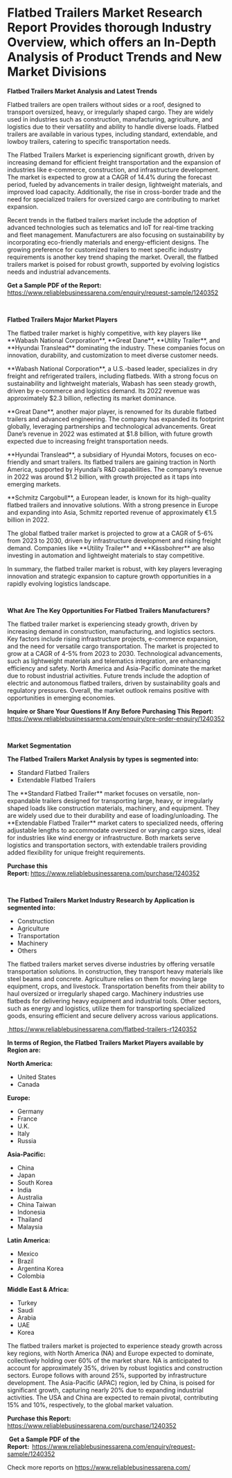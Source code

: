 <p><h1>Flatbed Trailers Market Research Report Provides thorough Industry Overview, which offers an In-Depth Analysis of Product Trends and New Market Divisions</h1></p><p><strong>Flatbed Trailers Market Analysis and Latest Trends</strong></p>
<p><p>Flatbed trailers are open trailers without sides or a roof, designed to transport oversized, heavy, or irregularly shaped cargo. They are widely used in industries such as construction, manufacturing, agriculture, and logistics due to their versatility and ability to handle diverse loads. Flatbed trailers are available in various types, including standard, extendable, and lowboy trailers, catering to specific transportation needs.</p><p>The Flatbed Trailers Market is experiencing significant growth, driven by increasing demand for efficient freight transportation and the expansion of industries like e-commerce, construction, and infrastructure development. The market is expected to grow at a CAGR of 14.4% during the forecast period, fueled by advancements in trailer design, lightweight materials, and improved load capacity. Additionally, the rise in cross-border trade and the need for specialized trailers for oversized cargo are contributing to market expansion.</p><p>Recent trends in the flatbed trailers market include the adoption of advanced technologies such as telematics and IoT for real-time tracking and fleet management. Manufacturers are also focusing on sustainability by incorporating eco-friendly materials and energy-efficient designs. The growing preference for customized trailers to meet specific industry requirements is another key trend shaping the market. Overall, the flatbed trailers market is poised for robust growth, supported by evolving logistics needs and industrial advancements.</p></p>
<p><strong>Get a Sample PDF of the Report:&nbsp;</strong> <a href="https://www.reliablebusinessarena.com/enquiry/request-sample/1240352?utm_campaign=1871&utm_medium=2&utm_source=Github&utm_content=ia&utm_term=22012025&utm_id=flatbed-trailers">https://www.reliablebusinessarena.com/enquiry/request-sample/1240352</a></p>
<p>&nbsp;</p>
<p><strong>Flatbed Trailers Major Market Players</strong></p>
<p><p>The flatbed trailer market is highly competitive, with key players like **Wabash National Corporation**, **Great Dane**, **Utility Trailer**, and **Hyundai Translead** dominating the industry. These companies focus on innovation, durability, and customization to meet diverse customer needs.  </p><p>**Wabash National Corporation**, a U.S.-based leader, specializes in dry freight and refrigerated trailers, including flatbeds. With a strong focus on sustainability and lightweight materials, Wabash has seen steady growth, driven by e-commerce and logistics demand. Its 2022 revenue was approximately $2.3 billion, reflecting its market dominance.  </p><p>**Great Dane**, another major player, is renowned for its durable flatbed trailers and advanced engineering. The company has expanded its footprint globally, leveraging partnerships and technological advancements. Great Dane’s revenue in 2022 was estimated at $1.8 billion, with future growth expected due to increasing freight transportation needs.  </p><p>**Hyundai Translead**, a subsidiary of Hyundai Motors, focuses on eco-friendly and smart trailers. Its flatbed trailers are gaining traction in North America, supported by Hyundai’s R&D capabilities. The company’s revenue in 2022 was around $1.2 billion, with growth projected as it taps into emerging markets.  </p><p>**Schmitz Cargobull**, a European leader, is known for its high-quality flatbed trailers and innovative solutions. With a strong presence in Europe and expanding into Asia, Schmitz reported revenue of approximately €1.5 billion in 2022.  </p><p>The global flatbed trailer market is projected to grow at a CAGR of 5-6% from 2023 to 2030, driven by infrastructure development and rising freight demand. Companies like **Utility Trailer** and **Kässbohrer** are also investing in automation and lightweight materials to stay competitive.  </p><p>In summary, the flatbed trailer market is robust, with key players leveraging innovation and strategic expansion to capture growth opportunities in a rapidly evolving logistics landscape.</p></p>
<p>&nbsp;</p>
<p><strong>What Are The Key Opportunities For Flatbed Trailers Manufacturers?</strong></p>
<p><p>The flatbed trailer market is experiencing steady growth, driven by increasing demand in construction, manufacturing, and logistics sectors. Key factors include rising infrastructure projects, e-commerce expansion, and the need for versatile cargo transportation. The market is projected to grow at a CAGR of 4-5% from 2023 to 2030. Technological advancements, such as lightweight materials and telematics integration, are enhancing efficiency and safety. North America and Asia-Pacific dominate the market due to robust industrial activities. Future trends include the adoption of electric and autonomous flatbed trailers, driven by sustainability goals and regulatory pressures. Overall, the market outlook remains positive with opportunities in emerging economies.</p></p>
<p><strong>Inquire or Share Your Questions If Any Before Purchasing This Report:</strong> <a href="https://www.reliablebusinessarena.com/enquiry/pre-order-enquiry/1240352?utm_campaign=1871&utm_medium=2&utm_source=Github&utm_content=ia&utm_term=22012025&utm_id=flatbed-trailers">https://www.reliablebusinessarena.com/enquiry/pre-order-enquiry/1240352</a></p>
<p>&nbsp;</p>
<p><strong>Market Segmentation</strong></p>
<p><strong>The Flatbed Trailers Market Analysis by types is segmented into:</strong></p>
<p><ul><li>Standard Flatbed Trailers</li><li>Extendable Flatbed Trailers</li></ul></p>
<p><p>The **Standard Flatbed Trailer** market focuses on versatile, non-expandable trailers designed for transporting large, heavy, or irregularly shaped loads like construction materials, machinery, and equipment. They are widely used due to their durability and ease of loading/unloading. The **Extendable Flatbed Trailer** market caters to specialized needs, offering adjustable lengths to accommodate oversized or varying cargo sizes, ideal for industries like wind energy or infrastructure. Both markets serve logistics and transportation sectors, with extendable trailers providing added flexibility for unique freight requirements.</p></p>
<p><strong>Purchase this Report:&nbsp;</strong><a href="https://www.reliablebusinessarena.com/purchase/1240352?utm_campaign=1871&utm_medium=2&utm_source=Github&utm_content=ia&utm_term=22012025&utm_id=flatbed-trailers">https://www.reliablebusinessarena.com/purchase/1240352</a></p>
<p>&nbsp;</p>
<p><strong>The Flatbed Trailers Market Industry Research by Application is segmented into:</strong></p>
<p><ul><li>Construction</li><li>Agriculture</li><li>Transportation</li><li>Machinery</li><li>Others</li></ul></p>
<p><p>The flatbed trailers market serves diverse industries by offering versatile transportation solutions. In construction, they transport heavy materials like steel beams and concrete. Agriculture relies on them for moving large equipment, crops, and livestock. Transportation benefits from their ability to haul oversized or irregularly shaped cargo. Machinery industries use flatbeds for delivering heavy equipment and industrial tools. Other sectors, such as energy and logistics, utilize them for transporting specialized goods, ensuring efficient and secure delivery across various applications.</p></p>
<p><a href="https://www.reliablebusinessarena.com/flatbed-trailers-r1240352?utm_campaign=1871&utm_medium=2&utm_source=Github&utm_content=ia&utm_term=22012025&utm_id=flatbed-trailers">&nbsp;https://www.reliablebusinessarena.com/flatbed-trailers-r1240352</a></p>
<p><strong>In terms of Region, the Flatbed Trailers Market Players available by Region are:</strong></p>
<p>
    <p> <strong> North America: </strong>
        <ul>
            <li>United States</li>
            <li>Canada</li>
        </ul>
        </p> 
    <p> <strong> Europe: </strong>
        <ul>
            <li>Germany</li>
            <li>France</li>
            <li>U.K.</li>
            <li>Italy</li>
            <li>Russia</li>
        </ul>
        </p> 
    <p> <strong> Asia-Pacific: </strong>
        <ul>
            <li>China</li>
            <li>Japan</li>
            <li>South Korea</li>
            <li>India</li>
            <li>Australia</li>
            <li>China Taiwan</li>
            <li>Indonesia</li>
            <li>Thailand</li>
            <li>Malaysia</li>
        </ul>
        </p> 
    <p> <strong> Latin America: </strong>
        <ul>
            <li>Mexico</li>
            <li>Brazil</li>
            <li>Argentina Korea</li>
            <li>Colombia</li>
        </ul>
        </p> 
    <p> <strong> Middle East & Africa: </strong>
        <ul>
            <li>Turkey</li>
            <li>Saudi</li>
            <li>Arabia</li>
            <li>UAE</li>
            <li>Korea</li>
        </ul>
    </p>
    </p>
<p><p>The flatbed trailers market is projected to experience steady growth across key regions, with North America (NA) and Europe expected to dominate, collectively holding over 60% of the market share. NA is anticipated to account for approximately 35%, driven by robust logistics and construction sectors. Europe follows with around 25%, supported by infrastructure development. The Asia-Pacific (APAC) region, led by China, is poised for significant growth, capturing nearly 20% due to expanding industrial activities. The USA and China are expected to remain pivotal, contributing 15% and 10%, respectively, to the global market valuation.</p></p>
<p><strong>Purchase this Report: </strong><a href="https://www.reliablebusinessarena.com/purchase/1240352?utm_campaign=1871&utm_medium=2&utm_source=Github&utm_content=ia&utm_term=22012025&utm_id=flatbed-trailers">https://www.reliablebusinessarena.com/purchase/1240352</a></p>
<p>&nbsp;<strong>Get a Sample PDF of the Report:&nbsp;&nbsp;</strong><a href="https://www.reliablebusinessarena.com/enquiry/request-sample/1240352?utm_campaign=1871&utm_medium=2&utm_source=Github&utm_content=ia&utm_term=22012025&utm_id=flatbed-trailers">https://www.reliablebusinessarena.com/enquiry/request-sample/1240352</a></p>
<p><strong></strong></p>
<p>Check more reports on <a href="https://www.reliablebusinessarena.com/?utm_campaign=1871&utm_medium=2&utm_source=Github&utm_content=ia&utm_term=22012025&utm_id=flatbed-trailers">https://www.reliablebusinessarena.com/</a></p>